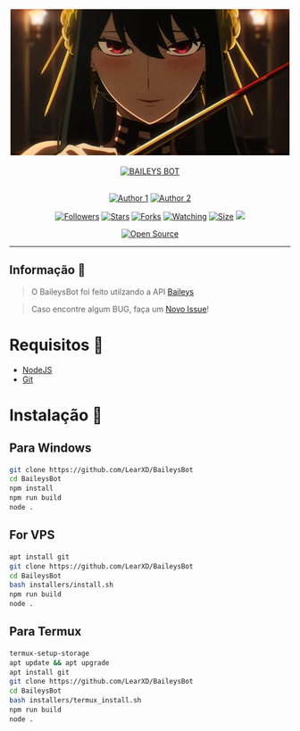 <div align="center">
<img src="assets/images/profile.jpg" alt="BaileysBot" width="500"/>
<br>
<br>
<a href="#"><img title="BAILEYS BOT" src="https://img.shields.io/badge/BAILEYS BOT MULTI DEVICE-green?colorA=%23ff0000&colorB=%23017e40&style=for-the-badge"></a>
<br>
<br>

<a href="https://github.com/LearXD"><img title="Author 1" src="https://img.shields.io/badge/Author-LearXD-black.svg?style=for-the-badge&logo=github"></a>
<a href="https://github.com/SmallkingDev"><img title="Author 2" src="https://img.shields.io/badge/Author-SmallKingDev-black.svg?style=for-the-badge&logo=github"></a>

<a href="https://github.com/LearXD"><img title="Followers" src="https://img.shields.io/github/followers/LearXD?color=black&style=flat-square"></a>
<a href="https://github.com/LearXD/BaileysBot"><img title="Stars" src="https://img.shields.io/github/stars/LearXD/BaileysBot?color=black&style=flat-square"></a>
<a href="https://github.com/LearXD/BaileysBot"><img title="Forks" src="https://img.shields.io/github/forks/LearXD/BaileysBot?color=black&style=flat-square"></a>
<a href="https://github.com/LearXD/BaileysBot/watchers"><img title="Watching" src="https://img.shields.io/github/watchers/LearXD/BaileysBot?label=Watchers&color=black&style=flat-square"></a>
<a href="https://github.com/LearXD/BaileysBot"><img title="Size" src="https://img.shields.io/github/repo-size/LearXD/BaileysBot?style=flat-square&color=black"></a>
<a href="https://hits.seeyoufarm.com"><img src="https://hits.seeyoufarm.com/api/count/incr/badge.svg?url=https%3A%2F%2Fgithub.com%2FLearXD%2FBaileysBot&count_bg=%23000000&title_bg=%23555555&icon=git.svg&icon_color=%23E7E7E7&title=Alcan%C3%A7e&edge_flat=true"/></a>

<a href="https://github.com/LearXD/BaileysBot"><img title="Open Source" src="https://badges.frapsoft.com/os/v2/open-source.svg"></a>
</div>

---

## Informação 📀
> O BaileysBot foi feito utilzando a API [Baileys](https://github.com/adiwajshing/Baileys)

> Caso encontre algum BUG, faça um [Novo Issue](https://github.com/LearXD/BaileysBot/issues/new/choose)!


# Requisitos 📝
* [NodeJS](https://nodejs.org/en/)
* [Git](https://git-scm.com/downloads)


# Instalação 💾
## Para Windows
```bash
git clone https://github.com/LearXD/BaileysBot
cd BaileysBot
npm install
npm run build
node .
```

## For VPS
```bash
apt install git
git clone https://github.com/LearXD/BaileysBot
cd BaileysBot
bash installers/install.sh
npm run build
node .
```

## Para Termux
```bash
termux-setup-storage
apt update && apt upgrade
apt install git
git clone https://github.com/LearXD/BaileysBot
cd BaileysBot
bash installers/termux_install.sh
npm run build
node .
```
